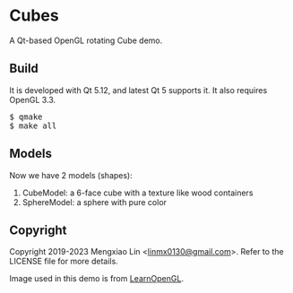 Cubes
===
A Qt-based OpenGL rotating Cube demo.

## Build
It is developed with Qt 5.12, and latest Qt 5 supports it. It also requires OpenGL 3.3.

<pre>
$ qmake
$ make all
</pre>

## Models
Now we have 2 models (shapes):
1. CubeModel: a 6-face cube with a texture like wood containers
2. SphereModel: a sphere with pure color

## Copyright
Copyright 2019-2023 Mengxiao Lin \<linmx0130@gmail.com\>. Refer to the LICENSE file for more details.

Image used in this demo is from [LearnOpenGL](https://learnopengl.com/).
